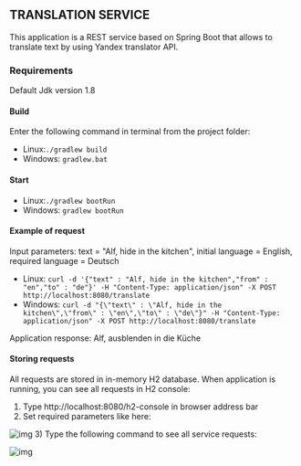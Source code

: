 ## TRANSLATION SERVICE

This application is a REST service based on Spring Boot that allows to translate text by using Yandex translator API.
### Requirements
Default Jdk version 1.8
#### Build 
Enter the following command in terminal from the project folder:
 
* Linux:`./gradlew build` 
* Windows: `gradlew.bat`
#### Start 
* Linux:`./gradlew bootRun` 
* Windows: `gradlew bootRun`
#### Example of request
Input parameters: 
text = "Alf, hide in the kitchen", initial language = English, required language = Deutsch

* Linux:
`curl -d '{"text" : "Alf, hide in the kitchen","from" : "en","to" : "de"}' -H "Content-Type: application/json" -X POST http://localhost:8080/translate
`
* Windows: 
`curl -d "{\"text\" : \"Alf, hide in the kitchen\",\"from\" : \"en\",\"to\" : \"de\"}" -H "Content-Type: application/json" -X POST http://localhost:8080/translate
`

Application response: Alf, ausblenden in die Küche

#### Storing requests

All requests are stored in in-memory H2 database. When application is running, you can see all requests
in H2 console:
1) Type http://localhost:8080/h2-console in browser address bar
2) Set required parameters like here:

![img](https://pp.userapi.com/c854324/v854324059/ef34/IGERoPosDLA.jpg)
3) Type the following command to see all service requests:

![img](https://pp.userapi.com/c847120/v847120381/1cef4f/wxXp-3MDCYA.jpg)



